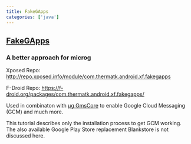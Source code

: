 ```yaml
---
title: FakeGApps
categories: ['java']
---
```

## [FakeGApps](https://github.com/thermatk/FakeGApps)

### A better approach for microg


Xposed Repo: http://repo.xposed.info/module/com.thermatk.android.xf.fakegapps

F-Droid Repo: https://f-droid.org/packages/com.thermatk.android.xf.fakegapps/

Used in combinaton with [µg GmsCore](https://github.com/microg/android_packages_apps_GmsCore) to enable Google Cloud Messaging (GCM) and much more.

This tutorial describes only the installation process to get GCM working. The also available Google Play Store replacement Blankstore is not discussed here.
